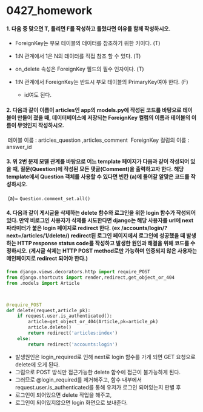 # 0427_homework

#### 1. 다음 중 맞으면 T, 틀리면 F를 작성하고 틀렸다면 이유를 함께 작성하시오. 

- ForeignKey는 부모 테이블의 데이터를 참조하기 위한 키이다. (T)

-  1:N 관계에서 1은 N의 데이터를 직접 참조 할 수 있다. (T)

-  on_delete 속성은 ForeignKey 필드의 필수 인자이다.  (T)

- 1:N 관계에서 ForeignKey는 반드시 부모 테이블의 PrimaryKey여야 한다. (F)

  - id여도 된다.

  
  
  



#### 2. 다음과 같이 이름이 articles인 app의 models.py에 작성된 코드를 바탕으로 테이블이 만들어 졌을 때, 데이터베이스에 저장되는 ForeignKey 컬럼의 이름과 테이블의 이름이 무엇인지 작성하시오.

​	테이블 이름 : articles_question ,articles_comment
​	ForeignKey 컬럼의 이름 : answer_id





#### 3. 위 2번 문제 모델 관계를 바탕으로 어느 template 페이지가 다음과 같이 작성되어 있을 때, 질문(Question)에 작성된 모든 댓글(Comment)을 출력하고자 한다. 해당 template에서 Question 객체를 사용할 수 있다면 빈칸 (a)에 들어갈 알맞은 코드를 작성하시오.

​	(a)= `Question.comment_set.all()`





#### 4. 다음과 같이 게시글을 삭제하는 delete 함수와 로그인을 위한 login 함수가 작성되어 있다. 만약 비로그인 사용자가 삭제를 시도한다면 django는 해당 사용자를 url에 next 파라미터가 붙은 login 페이지로 redirect 한다. (ex /accounts/login/?next=/articles/1/delete/) redirect된 로그인 페이지에서 로그인에 성공했을 때 발생하는 HTTP response status code를 작성하고 발생한 원인과 해결을 위해 코드를 수정하시오. (게시글 삭제는 HTTP POST method로만 가능하며 인증되지 않은 사용자는 메인페이지로 redirect 되어야 한다.)



```python
from django.views.decorators.http import require_POST
from django.shortcuts import render,redirect,get_object_or_404
from .models import Article



@require_POST
def delete(request,article_pk):
    if request.user.is_authenticated():
        article=get_object_or_404(Article,pk=article_pk)
        article.delete()
        return redirect('articles:index')
    else:
        return redirect('accounts:login')
```

- 발생원인은 login_required로 인해 next로 login 함수를 가게 되면 GET 요청으로 delete에 오게 된다.
- 그럼으로 POST 방식만 접근가능한 delete 함수에 접근이 불가능하게 된다.
- 그러므로 @login_required를 제거해주고, 함수 내부에서 request.user.is_authenticated를 통해 유저가 로그인 되어있는지 판별 후
- 로그인이 되어있으면 delete 작업을 해주고,
- 로그인이 되어있지않으면 login 화면으로 보내준다.